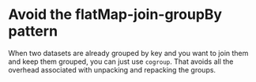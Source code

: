 # Avoid the flatMap-join-groupBy pattern

When two datasets are already grouped by key and you want to join them and keep them grouped, you can just use `cogroup`. That avoids all the overhead associated with unpacking and repacking the groups.


